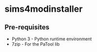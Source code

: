 # sims4modinstaller

## Pre-requisites

 - Python 3 - Python runtime environment
 - 7zip - For the PaTool lib
